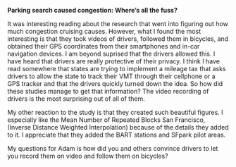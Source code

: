 **Parking search caused congestion: Where’s all the fuss?**

It was interesting reading about the research that went into figuring out how much congestion cruising causes. However, what I found the most interesting is that they took videos of drivers, followed them in bicycles, and obtained their GPS coordinates from their smartphones and in-car navigation devices. I am beyond suprised that the drivers allowed this. I have heard that drivers are really protective of their privacy. I think I have read somewhere that states are trying to implement a mileage tax that asks drivers to allow the state to track their VMT through their cellphone or a GPS tracker and that the drivers quickly turned down the idea. So how did these studies manage to get that information? The video recording of drivers is the most surprising out of all of them.

My other reaction to the study is that they created such beautiful figures. I especially like the Mean Number of Repeated Blocks San Francisco, (Inverse Distance Weighted Interpolation) because of the details they added to it. I appreciate that they added the BART stations and SFpark pilot areas. 

My questions for Adam is how did you and others convince drivers to let you record them on video and follow them on bicycles?

